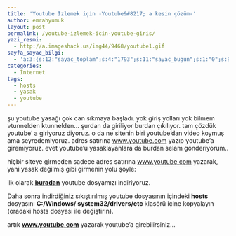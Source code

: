 ```yaml
---
title: 'Youtube İzlemek için -Youtube&#8217; a kesin çözüm-'
author: emrahyumuk
layout: post
permalink: /youtube-izlemek-icin-youtube-giris/
yazi_resmi:
  - http://a.imageshack.us/img44/9468/youtube1.gif
sayfa_sayac_bilgi:
  - 'a:3:{s:12:"sayac_toplam";s:4:"1793";s:11:"sayac_bugun";s:1:"0";s:9:"son_okuma";s:10:"1364881359";}'
categories:
  - İnternet
tags:
  - hosts
  - yasak
  - youtube
---
```

şu youtube yasağı çok can sıkmaya başladı. yok giriş yolları yok bilmem vtunnelden ktunnelden&#8230; şurdan da giriliyor burdan çıkılıyor. tam çözdük youtube&#8217; a giriyoruz diyoruz. o da ne sitenin biri youtube&#8217;dan video koymuş ama seyredemiyoruz. adres satırına www.youtube.com yazıp youtube&#8217;a giremiyoruz. evet youtube&#8217;u yasaklayanlara da burdan selam gönderiyorum..

<!--more-->

hiçbir siteye girmeden sadece adres satırına www.youtube.com yazarak, yani yasak değilmiş gibi girmenin yolu şöyle:

ilk olarak [**buradan**][1] youtube dosyamızı indiriyoruz.

Daha sonra indirdiğiniz sıkıştırılmış youtube dosyasının içindeki **hosts** dosyasını **C:/Windows/ system32/drivers/etc** klasörü içine kopyalayın (oradaki hosts dosyası ile değiştirin).

artık <a href="http://www.youtube.com" target="_blank"><strong>www.youtube.com</strong></a> yazarak youtube&#8217;a girebilirsiniz&#8230;

 [1]: http://dl.dropbox.com/u/211688/diger/youtube.rar